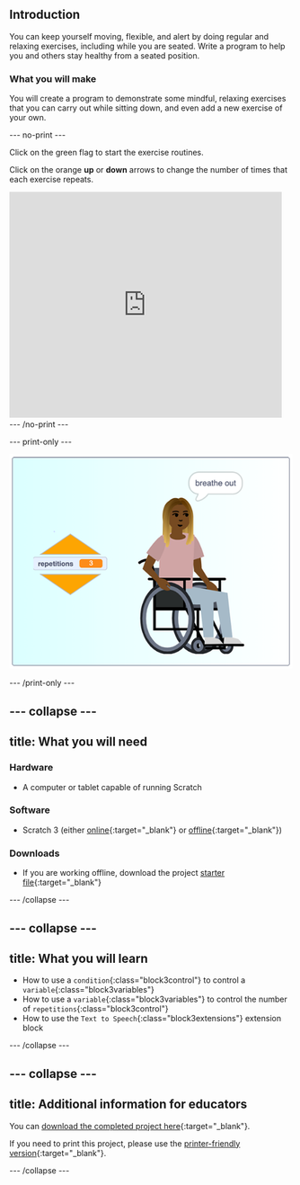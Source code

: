 ## Introduction

You can keep yourself moving, flexible, and alert by doing regular and relaxing exercises, including while you are seated. Write a program to help you and others stay healthy from a seated position.

### What you will make

You will create a program to demonstrate some mindful, relaxing exercises that you can carry out while sitting down, and even add a new exercise of your own.

--- no-print ---

Click on the green flag to start the exercise routines.

Click on the orange **up** or **down** arrows to change the number of times that each exercise repeats.

<div class="scratch-preview">
  <iframe src="https://scratch.mit.edu/projects/405322095/embed" allowtransparency="true" width="485" height="402" frameborder="0" scrolling="no" allowfullscreen></iframe>
</div>
--- /no-print ---

--- print-only ---

![completed project](images/finshed_project.png)

--- /print-only ---

--- collapse ---
---
title: What you will need
---
### Hardware

+ A computer or tablet capable of running Scratch

### Software

+ Scratch 3 (either [online](https://scratch.mit.edu/){:target="_blank"} or [offline](https://scratch.mit.edu/download){:target="_blank"})

### Downloads

+ If you are working offline, download the project [starter file](http://rpf.io/p/en/relax-stretch-go){:target="_blank"} 

--- /collapse ---

--- collapse ---
---
title: What you will learn
---

+ How to use a `condition`{:class="block3control"} to control a `variable`{:class="block3variables"}
+ How to use a `variable`{:class="block3variables"} to control the number of `repetitions`{:class="block3control"}
+ How to use the `Text to Speech`{:class="block3extensions"} extension block

--- /collapse ---

--- collapse ---
---
title: Additional information for educators
---

You can [download the completed project here](http://rpf.io/p/en/sit-stretch-get){:target="_blank"}.

If you need to print this project, please use the [printer-friendly version](https://projects.raspberrypi.org/en/projects/sit-stretch/print){:target="_blank"}.

--- /collapse ---
